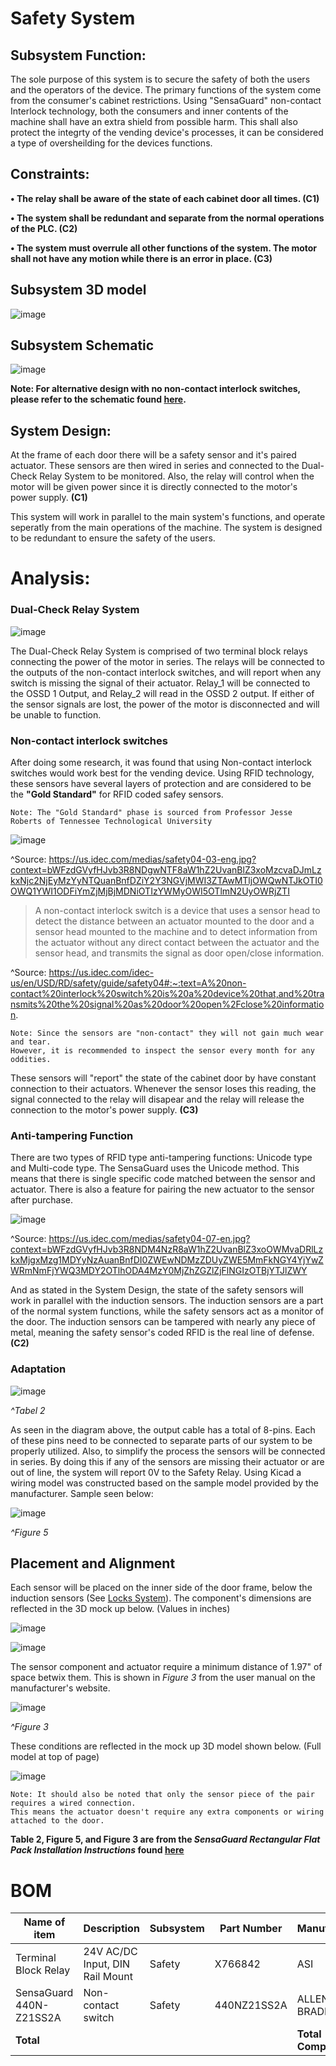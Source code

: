 # Safety System

## Subsystem Function:
The sole purpose of this system is to secure the safety of both the users and the operators of the device. The primary functions of the system come from the consumer's cabinet restrictions. Using "SensaGuard" non-contact Interlock technology, both the consumers and inner contents of the machine shall have an extra shield from possible harm. This shall also protect the integrty of the vending device's processes, it can be considered a type of oversheilding for the devices functions.


## Constraints:

**• The relay shall be aware of the state of each cabinet door all times. (C1)**

**• The system shall be redundant and separate from the normal operations of the PLC. (C2)**

**• The system must overrule all other functions of the system. The motor shall not have any motion while there is an error in place. (C3)**



## Subsystem 3D model

![image](https://user-images.githubusercontent.com/100805322/219275238-a8289762-a105-446a-8a5a-54a5abeedcbe.png)

## Subsystem Schematic

![image](https://user-images.githubusercontent.com/100805322/220266587-61a7dbbb-762b-4be1-8fab-ddcc6aab9885.png)


  **Note: For alternative design with no non-contact interlock switches, please refer to the schematic found [here](https://github.com/DillonSW/Capstone_Team_5/blob/4dd55fb676e405559dcd8b679fd0daf48392436e/images/SafetySystem_Schematic_ACTUAL.png).**



## System Design:

  At the frame of each door there will be a safety sensor and it's paired actuator. These sensors are then wired in series and connected to the Dual-Check Relay System to be monitored. Also, the relay will control when the motor will be given power since it is directly connected to the motor's power supply. **(C1)**
  
  This system will work in parallel to the main system's functions, and operate seperatly from the main operations of the machine. The system is designed to be redundant to ensure the safety of the users. 

# Analysis:

### Dual-Check Relay System

![image](https://user-images.githubusercontent.com/100805322/220256330-4dcdd449-0aac-4013-ad56-ad2000c6fa7c.png)

  The Dual-Check Relay System is comprised of two terminal block relays connecting the power of the motor in series. The relays will be connected to the outputs of the non-contact interlock switches, and will report when any switch is missing the signal of their actuator. Relay_1 will be connected to the OSSD 1 Output, and Relay_2 will read in the OSSD 2 output. If either of the sensor signals are lost, the power of the motor is disconnected and will be unable to function.

### Non-contact interlock switches

After doing some research, it was found that using Non-contact interlock switches would work best for the vending device. Using RFID technology, these sensors have several layers of protection and are considered to be the **"Gold Standard"** for RFID coded safey sensors.

    Note: The "Gold Standard" phase is sourced from Professor Jesse Roberts of Tennessee Technological University

![image](https://user-images.githubusercontent.com/100805322/219275585-d74a4bd6-3dd5-4356-bd81-1d1f2cc7a86b.png)

^Source: https://us.idec.com/medias/safety04-03-eng.jpg?context=bWFzdGVyfHJvb3R8NDgwNTF8aW1hZ2UvanBlZ3xoMzcvaDJmLzkxNjc2NjEyMzYyNTQuanBnfDZiY2Y3NGVjMWI3ZTAwMTljOWQwNTJkOTI0OWQ1YWI1ODFiYmZjMjBjMDNiOTIzYWMyOWI5OTlmN2UyOWRjZTI


> A non-contact interlock switch is a device that uses a sensor head to detect the distance between an actuator mounted to the door and a sensor head mounted to the machine and to detect information from the actuator without any direct contact between the actuator and the sensor head, and transmits the signal as door open/close information.

^Source: https://us.idec.com/idec-us/en/USD/RD/safety/guide/safety04#:~:text=A%20non-contact%20interlock%20switch%20is%20a%20device%20that,and%20transmits%20the%20signal%20as%20door%20open%2Fclose%20information.


    Note: Since the sensors are "non-contact" they will not gain much wear and tear. 
    However, it is recommended to inspect the sensor every month for any oddities. 
    
These sensors will "report" the state of the cabinet door by have constant connection to their actuators. Whenever the sensor loses this reading, the signal connected to the relay will disapear and the relay will release the connection to the motor's power supply. **(C3)**

### Anti-tampering Function

There are two types of RFID type anti-tampering functions: Unicode type and Multi-code type. The SensaGuard uses the Unicode method. This means that there is single specific code matched between the sensor and actuator. There is also a feature for pairing the new actuator to the sensor after purchase.

![image](https://user-images.githubusercontent.com/100805322/219281038-b7c2bbf9-96e0-44d7-8086-9a81abfa7b8b.png)

^Source: https://us.idec.com/medias/safety04-07-en.jpg?context=bWFzdGVyfHJvb3R8NDM4NzR8aW1hZ2UvanBlZ3xoOWMvaDRlLzkxMjgxMzg1MDYyNzAuanBnfDI0ZWEwNDMzZDUyZWE5MmFkNGY4YjYwZWRmNmFjYWQ3MDY2OTlhODA4MzY0MjZhZGZlZjFlNGIzOTBjYTJlZWY

And as stated in the System Design, the state of the safety sensors will work in parallel with the induction sensors. The induction sensors are a part of the normal system functions, while the safety sensors act as a monitor of the door. The induction sensors can be tampered with nearly any piece of metal, meaning the safety sensor's coded RFID is the real line of defense. **(C2)**

### Adaptation

![image](https://user-images.githubusercontent.com/100805322/219279087-0f7633c4-b6c9-44d6-9171-55ad80ad1205.png)

*^Tabel 2*

As seen in the diagram above, the output cable has a total of 8-pins. Each of these pins need to be connected to separate parts of our system to be properly utilized. Also, to simplify the process the sensors will be connected in series. By doing this if any of the sensors are missing their actuator or are out of line, the system will report 0V to the Safety Relay. Using Kicad a wiring model was constructed based on the sample model provided by the manufacturer. Sample seen below:

![image](https://user-images.githubusercontent.com/100805322/219280921-13addd1a-f63f-4eae-a950-8e0f9d8fa89e.png)

*^Figure 5*

## Placement and Alignment 

Each sensor will be placed on the inner side of the door frame, below the induction sensors (See [Locks System](https://github.com/DillonSW/Capstone_Team_5/blob/main/Documentation/Signoffs/Security_Locks.md)). The component's dimensions are reflected in the 3D mock up below. (Values in inches)

![image](https://user-images.githubusercontent.com/100805322/219282123-7ae174f9-8a01-4e61-8e12-526d95e35f2f.png)

![image](https://user-images.githubusercontent.com/100805322/219282149-cdba0efb-5ba5-4401-8828-22926a7aeb31.png)


The sensor component and actuator require a minimum distance of 1.97" of space betwix them. This is shown in *Figure 3* from the user manual on the manufacturer's website.

![image](https://user-images.githubusercontent.com/100805322/219317607-ba010073-7c85-412f-9d6a-a4de02f399b3.png)

*^Figure 3*

These conditions are reflected in the mock up 3D model shown below. (Full model at top of page)

![image](https://user-images.githubusercontent.com/100805322/219282538-918d2b68-e11e-44e6-b848-c553e211fd4e.png)

    Note: It should also be noted that only the sensor piece of the pair requires a wired connection. 
    This means the actuator doesn't require any extra components or wiring attached to the door.
**Table 2, Figure 5, and Figure 3 are from the *SensaGuard Rectangular Flat Pack Installation Instructions* found [here](https://www.rockwellautomation.com/en-us/products/hardware/allen-bradley/safety-products/safety-sensors/safety-interlock-switches/non-contact-interlock-switches/440n-sensaguard.html)**

# BOM
| Name of item | Description | Subsystem | Part Number | Manufacturer | Quantity | Price | Total |
|--------------|-------------|-----------|-------------|--------------|----------|-------|-------|
|Terminal Block Relay|24V AC/DC Input, DIN Rail Mount| Safety | X766842 | ASI | 2 | $11.96 | $23.92|
|SensaGuard 440N-Z21SS2A|Non-contact switch| Safety | 440NZ21SS2A | ALLEN-BRADLEY | 3 | $155.01 | $465.03|
| **Total** |  |  |  | **Total Components** | 5 | **Total Cost** | $488.95 |
